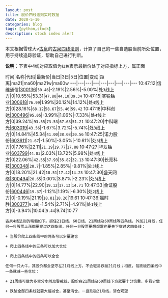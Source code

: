 ```yaml
---
layout: post
title: 股价四线法则实时数据
date: 2020-5-10
categories: blog
tags: [python,stock]
description: stock index alert
---
```



本文根据雪球大v[古泉](https://xueqiu.com/u/7148646888)的[古泉四线法则](https://xueqiu.com/7148646888/130498192)，计算了自己的一些自选股当前所处位置，用于持续追踪验证，帮助自己进行判断。

**说明**：下表中4线对应取值为`红色`表示最新价处于对应指标上方，属正面

时间|名称|代码|最新价|当日|3日|5日|位置|变动|距离|ma21|ma60|ma21w|ma60w
---|---|---|---|---|---|---|---|---
10:47:12|信维通信|[300136](https://xueqiu.com/S/SZ300136)|`50.46`|-2.19%|2.56%|-5.00%|处`3`线上方|0|10.55%|53.31|`47.80`|`44.10`|`39.34`
10:47:15|寒锐钴业|[300618](https://xueqiu.com/S/SZ300618)|`76.99`|1.99%|20.12%|14.12%|处`4`线上方|0|28.16%|`68.12`|`58.67`|`55.46`|`59.42`
10:47:18|中科创达|[300496](https://xueqiu.com/S/SZ300496)|`95.05`|-3.99%|1.06%|-7.33%|处`4`线上方|0|39.24%|`93.55`|`73.53`|`67.63`|`51.21`
10:47:20|中科曙光|[603019](https://xueqiu.com/S/SH603019)|`43.56`|-1.67%|3.72%|-5.74%|处`3`线上方|0|14.84%|45.34|`41.00`|`38.08`|`30.56`
10:47:25|诺力股份|[603611](https://xueqiu.com/S/SH603611)|`21.67`|-1.50%|-3.05%|-10.61%|处`3`线上方|0|7.76%|22.11|`21.19`|`19.77`|`17.88`
10:47:27|华友钴业|[603799](https://xueqiu.com/S/SH603799)|`44.83`|2.03%|13.72%|5.98%|处`4`线上方|0|22.06%|`42.55`|`37.93`|`35.82`|`32.13`
10:47:30|长亮科技|[300348](https://xueqiu.com/S/SZ300348)|`20.7`|-1.85%|2.85%|-9.81%|处`3`线上方|0|18.20%|21.42|`18.51`|`17.42`|`14.23`
10:47:30|盛天网络|[300494](https://xueqiu.com/S/SZ300494)|`20.65`|0.00%|3.87%|-2.23%|处`3`线上方|0|14.77%|22.90|`19.12`|`17.13`|`14.71`
10:47:33|金证股份|[600446](https://xueqiu.com/S/SH600446)|`19.37`|-1.12%|1.19%|-6.30%|处`2`线上方|0|-0.19%|21.19|`18.81`|`18.26`|19.61
10:47:36|赢时胜|[300377](https://xueqiu.com/S/SZ300377)|`9.58`|-1.54%|2.71%|-4.91%|处`1`线上方|0|-3.94%|10.04|`9.44`|9.74|10.77

```
古泉4线法则的精髓如下。抓住21日线、60日线、21周线及60周线等四条线，外加21月线，任何一只股票上涨都要穿过这四条线，任何一只股票要想爆雷也要先下穿过这四条线：

+ 当股价爬上四条线中的两条可以少量建仓

+ 爬上四条线中的三条可以加大仓位

+ 爬上四条线中的四条可以全仓

任何一只大牛，其股价都会坚守在21月线上方，不会轻易跌破21月线；相反，每跌破四条线中一条就减一些仓位：

+ 21周线可做为多空分水岭及警戒线，股价在21周线及60周线下方就要十分慎重，多看少做

+ 跌破全部四条线就要大幅减仓，甚至清仓，一旦跌破21月线，清仓观望
```
